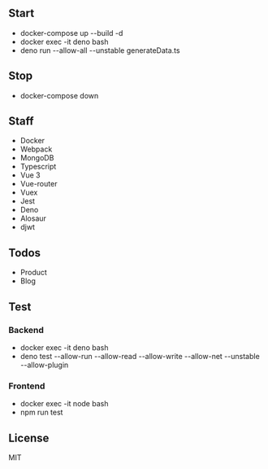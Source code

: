 ## Start
- docker-compose up --build -d
- docker exec -it deno bash
- deno run --allow-all --unstable generateData.ts

## Stop
  - docker-compose down

## Staff

* Docker
* Webpack 
* MongoDB
* Typescript 
* Vue 3 
* Vue-router
* Vuex
* Jest
* Deno
* Alosaur
* djwt

## Todos
 - Product
 - Blog

## Test
### Backend

- docker exec -it deno bash
- deno test --allow-run --allow-read --allow-write --allow-net --unstable --allow-plugin

### Frontend
- docker exec -it node bash
- npm run test

## License
MIT